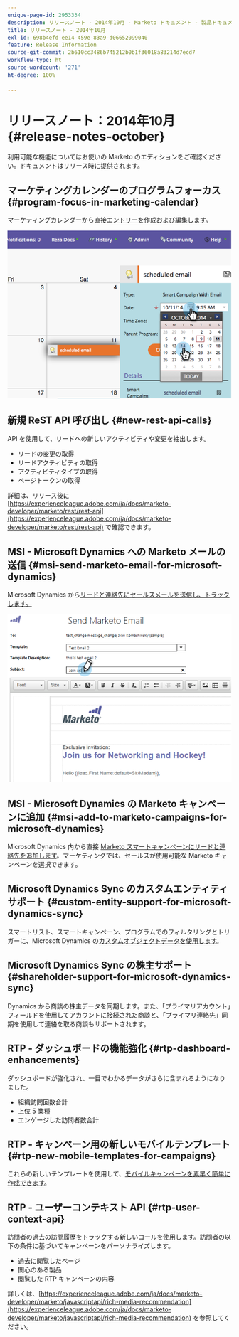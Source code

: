 ```yaml
---
unique-page-id: 2953334
description: リリースノート - 2014年10月 - Marketo ドキュメント - 製品ドキュメント
title: リリースノート - 2014年10月
exl-id: 698b4efd-ee14-459e-83a9-d06652099040
feature: Release Information
source-git-commit: 2b610cc3486b745212b0b1f36018a83214d7ecd7
workflow-type: ht
source-wordcount: '271'
ht-degree: 100%

---
```


# リリースノート：2014年10月 {#release-notes-october}

利用可能な機能についてはお使いの Marketo のエディションをご確認ください。ドキュメントはリリース時に提供されます。

## マーケティングカレンダーのプログラムフォーカス {#program-focus-in-marketing-calendar}

マーケティングカレンダーから直接[エントリーを作成および編集します](/help/marketo/product-docs/core-marketo-concepts/marketing-calendar/understanding-the-calendar/understand-enable-program-focus.md)。

![](assets/image2014-10-20-11-3a48-3a51.png)

## 新規 ReST API 呼び出し {#new-rest-api-calls}

API を使用して、リードへの新しいアクティビティや変更を抽出します。

* リードの変更の取得
* リードアクティビティの取得
* アクティビティタイプの取得
* ページトークンの取得

詳細は、リリース後に [https://experienceleague.adobe.com/ja/docs/marketo-developer/marketo/rest/rest-api](https://experienceleague.adobe.com/ja/docs/marketo-developer/marketo/rest/rest-api) で確認できます。

## MSI - Microsoft Dynamics への Marketo メールの送信 {#msi-send-marketo-email-for-microsoft-dynamics}

Microsoft Dynamics から[リードと連絡先にセールスメールを送信し、トラックします。](/help/marketo/product-docs/marketo-sales-insight/msi-for-microsoft-dynamics/setting-up-and-using/send-a-marketo-sales-email-from-microsoft-dynamics.md)

![](assets/image2014-10-20-11-3a49-3a25.png)

## MSI - Microsoft Dynamics の Marketo キャンペーンに追加 {#msi-add-to-marketo-campaigns-for-microsoft-dynamics}

Microsoft Dynamics 内から直接 [Marketo スマートキャンペーンにリードと連絡先を追加します](/help/marketo/product-docs/marketo-sales-insight/msi-for-microsoft-dynamics/setting-up-and-using/add-a-lead-contact-to-a-marketo-campaign-from-microsoft-dynamics.md)。マーケティングでは、セールスが使用可能な Marketo キャンペーンを選択できます。

## Microsoft Dynamics Sync のカスタムエンティティサポート {#custom-entity-support-for-microsoft-dynamics-sync}

スマートリスト、スマートキャンペーン、プログラムでのフィルタリングとトリガーに、Microsoft Dynamics の[カスタムオブジェクトデータを使用します](/help/marketo/product-docs/crm-sync/microsoft-dynamics-sync/microsoft-dynamics-sync-details/enable-sync-for-a-custom-entity.md)。

## Microsoft Dynamics Sync の株主サポート {#shareholder-support-for-microsoft-dynamics-sync}

Dynamics から商談の株主データを同期します。また、「プライマリアカウント」フィールドを使用してアカウントに接続された商談と、「プライマリ連絡先」同期を使用して連絡を取る商談もサポートされます。

## RTP - ダッシュボードの機能強化 {#rtp-dashboard-enhancements}

ダッシュボードが強化され、一目でわかるデータがさらに含まれるようになりました。

* 組織訪問回数合計
* 上位 5 業種
* エンゲージした訪問者数合計

## RTP - キャンペーン用の新しいモバイルテンプレート {#rtp-new-mobile-templates-for-campaigns}

これらの新しいテンプレートを使用して、[モバイルキャンペーンを素早く簡単に作成できます](/help/marketo/product-docs/web-personalization/using-templates/using-templates-to-create-web-campaigns.md)。

## RTP - ユーザーコンテキスト API {#rtp-user-context-api}

訪問者の過去の訪問履歴をトラックする新しいコールを使用します。訪問者の以下の条件に基づいてキャンペーンをパーソナライズします。

* 過去に閲覧したページ
* 関心のある製品
* 閲覧した RTP キャンペーンの内容

詳しくは、[https://experienceleague.adobe.com/ja/docs/marketo-developer/marketo/javascriptapi/rich-media-recommendation](https://experienceleague.adobe.com/ja/docs/marketo-developer/marketo/javascriptapi/rich-media-recommendation) を参照してください。
